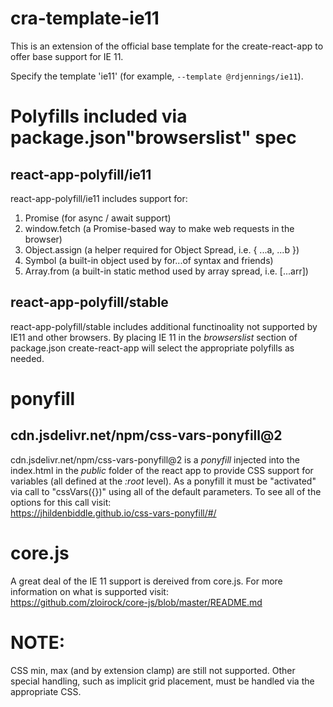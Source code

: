 # cra-template-ie11

This is an extension of the official base template for the create-react-app to offer base support for IE 11.

Specify the template 'ie11' (for example, `--template @rdjennings/ie11`).

# Polyfills included via package.json"browserslist" spec

## react-app-polyfill/ie11

react-app-polyfill/ie11 includes support for:

<ol>
<li>Promise (for async / await support)</li>
<li>window.fetch (a Promise-based way to make web requests in the browser)</li>
<li>Object.assign (a helper required for Object Spread, i.e. { ...a, ...b })</li>
<li>Symbol (a built-in object used by for...of syntax and friends)</li>
<li>Array.from (a built-in static method used by array spread, i.e. [...arr])</li>
</ol>

## react-app-polyfill/stable

react-app-polyfill/stable includes additional functinoality not supported by IE11 and other browsers. By placing IE 11 in the _browserslist_ section of package.json create-react-app will select the appropriate polyfills as needed.

# ponyfill

## cdn.jsdelivr.net/npm/css-vars-ponyfill@2

cdn.jsdelivr.net/npm/css-vars-ponyfill@2 is a _ponyfill_ injected into the index.html in the _public_ folder of the react app to provide CSS support for variables (all defined at the _:root_ level). As a ponyfill it must be "activated" via call to "cssVars({})" using all of the default parameters. To see all of the options for this call visit:  
https://jhildenbiddle.github.io/css-vars-ponyfill/#/

# core.js

A great deal of the IE 11 support is dereived from core.js. For more information on what is supported visit:  
https://github.com/zloirock/core-js/blob/master/README.md

# NOTE:

CSS min, max (and by extension clamp) are still not supported. Other special handling, such as implicit grid placement, must be handled via the appropriate CSS.
